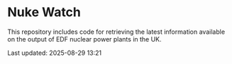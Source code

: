 # Nuke Watch

This repository includes code for retrieving the latest information available on the output of EDF nuclear power plants in the UK.

Last updated: 2025-08-29 13:21